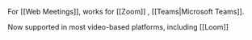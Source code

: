 
For [[Web Meetings]], works for [[Zoom]] , [[Teams|Microsoft Teams]].

Now supported in most video-based platforms, including [[Loom]]



